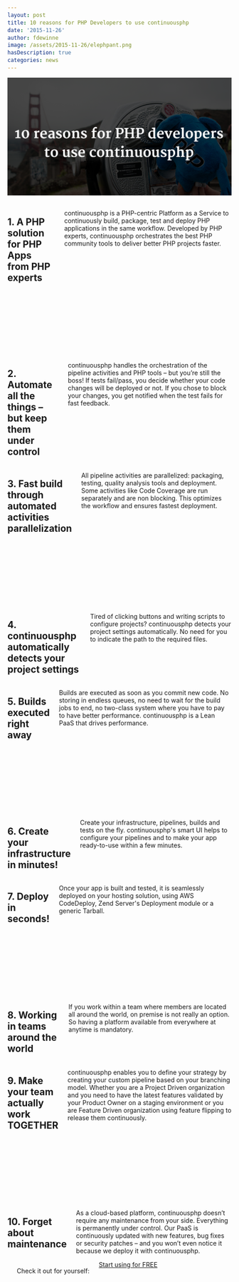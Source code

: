 ```yaml
---
layout: post
title: 10 reasons for PHP Developers to use continuousphp
date: '2015-11-26'
author: fdewinne
image: /assets/2015-11-26/elephpant.png
hasDescription: true
categories: news
---
```

![10 reasons for PHP Developers to use continuousphp](/assets/2015-11-26/elephpant.png)

<!--more-->

<div class="row">
  <div class="small-12 medium-8 columns">
    <h2>1. A PHP solution for PHP Apps from PHP experts</h2>
    <p>continuousphp is a PHP-centric Platform as a Service to continuously build, package, test and deploy PHP applications in the same workflow. Developed by PHP experts, continuousphp orchestrates the best PHP community tools to deliver better PHP projects faster.</p>
  </div>
  <div class="show-for-medium-up medium-4 columns text--center">
    <i class="fa fa-cloud fa-5x" style="margin-top: 4.5rem"></i>
  </div>
</div>

<div class="row">
  <div class="show-for-medium-up medium-4 columns text--center">
    <i class="fa fa-magic fa-5x" style="margin-top: 4.5rem"></i>
  </div>
  <div class="small-12 medium-8 columns">
    <h2>2. Automate all the things – but keep them under control</h2>
    <p>continuousphp handles the orchestration of the pipeline activities and PHP tools – but you’re still the boss! If tests fail/pass, you decide whether your code changes will be deployed or not. If you chose to block your changes, you get notified when the test fails for fast feedback.</p>
  </div>
</div>

<div class="row">
  <div class="small-12 medium-8 columns">
    <h2>3. Fast build through automated activities parallelization</h2>
    <p>All pipeline activities are parallelized: packaging, testing, quality analysis tools and deployment. Some activities like Code Coverage are run separately and are non blocking. This optimizes the workflow and ensures fastest deployment. </p>
  </div>
  <div class="show-for-medium-up medium-4 columns text--center">
    <i class="fa fa-dashboard fa-5x" style="margin-top: 4.5rem"></i>
  </div>
</div>

<div class="row">
  <div class="show-for-medium-up medium-4 columns text--center">
    <i class="fa fa-5x fa-fighter-jet" style="margin-top: 4.5rem"></i>
  </div>
  <div class="small-12 medium-8 columns">
    <h2>4. continuousphp automatically detects your project settings</h2>
    <p>Tired of clicking buttons and writing scripts to configure projects? continuousphp detects your project settings automatically. No need for you to indicate the path to the required files.</p>
  </div>
</div>

<div class="row">
  <div class="small-12 medium-8 columns">
    <h2>5. Builds executed right away</h2>
    <p>Builds are executed as soon as you commit new code. No storing in endless queues, no need to wait for the build jobs to end, no two-class system where you have to pay to have better performance. continuousphp is a Lean PaaS that drives performance.</p>
  </div>
  <div class="show-for-medium-up medium-4 columns text--center">
    <i class="fa fa-5x fa-crosshairs" style="margin-top: 4.5rem"></i>
  </div>
</div>

<div class="row">
  <div class="show-for-medium-up medium-4 columns text--center">
    <i class="fa fa-5x fa-server" style="margin-top: 4.5rem"></i>
  </div>
  <div class="small-12 medium-8 columns">
    <h2>6. Create your infrastructure in minutes!</h2>
    <p>Create your infrastructure, pipelines, builds and tests on the fly. continuousphp's smart UI helps to configure your pipelines and to make your app ready-to-use within a few minutes.</p>
  </div>
</div>

<div class="row">
  <div class="small-12 medium-8 columns">
    <h2>7. Deploy in seconds!</h2>
    <p>Once your app is built and tested, it is seamlessly deployed on your hosting solution, using AWS CodeDeploy, Zend Server's Deployment module or a generic Tarball.</p>
  </div>
  <div class="show-for-medium-up medium-4 columns text--center">
    <i class="fa fa-5x fa-clock-o" style="margin-top: 4.5rem"></i>
  </div>
</div>

<div class="row">
  <div class="show-for-medium-up medium-4 columns text--center">
    <i class="fa fa-5x fa-globe" style="margin-top: 4.5rem"></i>
  </div>
  <div class="small-12 medium-8 columns">
    <h2>8. Working in teams around the world</h2>
    <p>If you work within a team where members are located all around the world, on premise is not really an option. So having a platform available from everywhere at anytime is mandatory.</p>
  </div>
</div>

<div class="row">
  <div class="small-12 medium-8 columns">
    <h2>9. Make your team actually work TOGETHER</h2>
    <p>continuousphp enables you to define your strategy by creating your custom pipeline based on your branching model. Whether you are a Project Driven organization and you need to have the latest features validated by your Product Owner on a staging environment or you are Feature Driven organization using feature flipping to release them continuously.</p>
  </div>
  <div class="show-for-medium-up medium-4 columns text--center">
    <i class="fa fa-5x fa-users" style="margin-top: 4.5rem"></i>
  </div>
</div>

<div class="row">
  <div class="show-for-medium-up medium-4 columns text--center">
    <i class="fa fa-5x fa-wrench" style="margin-top: 4.5rem"></i>
  </div>
  <div class="small-12 medium-8 columns">
    <h2>10. Forget about maintenance</h2>
    <p>As a cloud-based platform, continuousphp doesn’t require any maintenance from your side. Everything is permanently under control. Our PaaS is continuously updated with new features, bug fixes or security patches – and you won’t even notice it because we deploy it with continuousphp.</p>
  </div>
</div>

<div class="row">
  <div class="small-12 medium-3 medium-centered columns">
    <br><br>
    <p class="text--center">Check it out for yourself:</p>
    <a href="/projects"
       title="Start using for FREE"
       analytics-on
       analytics-event="Start using"
       analytics-label="Click on Start using button on the 10 reasons to use page"
       analytics-category="account"
       title="Start using for FREE"
       class="button expand radius">
      Start using for FREE
    </a>
  </div>
</div>
